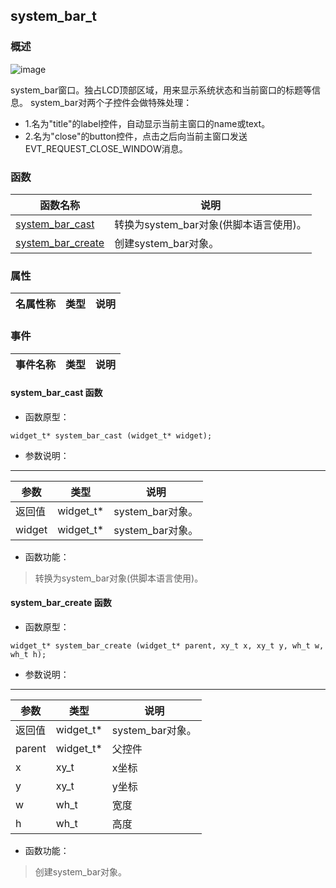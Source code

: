 ## system\_bar\_t
### 概述
![image](images/system_bar_t_0.png)

 system_bar窗口。独占LCD顶部区域，用来显示系统状态和当前窗口的标题等信息。
 system_bar对两个子控件会做特殊处理：
 * 1.名为"title"的label控件，自动显示当前主窗口的name或text。
 * 2.名为"close"的button控件，点击之后向当前主窗口发送EVT_REQUEST_CLOSE_WINDOW消息。
### 函数
<p id="system_bar_t_methods">

| 函数名称 | 说明 | 
| -------- | ------------ | 
| <a href="#system_bar_t_system_bar_cast">system\_bar\_cast</a> | 转换为system_bar对象(供脚本语言使用)。 |
| <a href="#system_bar_t_system_bar_create">system\_bar\_create</a> | 创建system_bar对象。 |
### 属性
<p id="system_bar_t_properties">

| 名属性称 | 类型 | 说明 | 
| -------- | ----- | ------------ | 
### 事件
<p id="system_bar_t_events">

| 事件名称 | 类型  | 说明 | 
| -------- | ----- | ------- | 
#### system\_bar\_cast 函数
* 函数原型：

```
widget_t* system_bar_cast (widget_t* widget);
```

* 参数说明：

-----------------------

| 参数 | 类型 | 说明 |
| -------- | ----- | --------- |
| 返回值 | widget\_t* | system\_bar对象。 |
| widget | widget\_t* | system\_bar对象。 |
* 函数功能：

> <p id="system_bar_t_system_bar_cast"> 转换为system_bar对象(供脚本语言使用)。



#### system\_bar\_create 函数
* 函数原型：

```
widget_t* system_bar_create (widget_t* parent, xy_t x, xy_t y, wh_t w, wh_t h);
```

* 参数说明：

-----------------------

| 参数 | 类型 | 说明 |
| -------- | ----- | --------- |
| 返回值 | widget\_t* | system\_bar对象。 |
| parent | widget\_t* | 父控件 |
| x | xy\_t | x坐标 |
| y | xy\_t | y坐标 |
| w | wh\_t | 宽度 |
| h | wh\_t | 高度 |
* 函数功能：

> <p id="system_bar_t_system_bar_create"> 创建system_bar对象。



